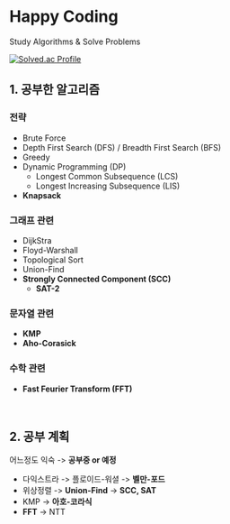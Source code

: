 # Happy Coding

Study Algorithms & Solve Problems

[![Solved.ac Profile](http://mazassumnida.wtf/api/v2/generate_badge?boj=husask)](https://solved.ac/husask/)


## 1. 공부한 알고리즘 
### 전략
- Brute Force
- Depth First Search (DFS) / Breadth First Search (BFS)
- Greedy
- Dynamic Programming (DP)
    + Longest Common Subsequence (LCS)
    + Longest Increasing Subsequence (LIS)
- **Knapsack**

### 그래프 관련
- DijkStra
- Floyd-Warshall
- Topological Sort
- Union-Find
- **Strongly Connected Component (SCC)**
    + **SAT-2**

### 문자열 관련
- **KMP**
- **Aho-Corasick**

### 수학 관련
- **Fast Feurier Transform (FFT)**

<br />

## 2. 공부 계획

어느정도 익숙 -> **공부중 or 예정**

- 다익스트라 -> 플로이드-워셜 -> **벨만-포드**
- 위상정렬 -> **Union-Find** -> **SCC, SAT**
- KMP -> **아호-코라식**
- **FFT** -> NTT